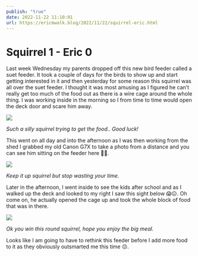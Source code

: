```yaml
---
publish: "true"
date: 2022-11-22 11:10:01
url: https://ericmwalk.blog/2022/11/22/squirrel-eric.html
---
```


# Squirrel 1 - Eric 0
Last week Wednesday my parents dropped off this new bird feeder called a suet feeder. It took a couple of days for the birds to show up and start getting interested in it and then yesterday for some reason this squirrel was all over the suet feeder. I thought it was most amusing as I figured he can’t really get too much of the food out as there is a wire cage around the whole thing. I was working inside in the morning so I from time to time would open the deck door and scare him away.

![](https://ericmwalk.blog/uploads/2022/9431ea58f4.jpg)

*Such a silly squirrel trying to get the food.. Good luck!*

This went on all day and into the afternoon as I was then working from the shed I grabbed my old Canon G7X to take a photo from a distance and you can see him sitting on the feeder here 🤷‍♂️.

![](https://ericmwalk.blog/uploads/2022/28efff0efc.jpg)

*Keep it up squirrel but stop wasting your time.*

Later in the afternoon, I went inside to see the kids after school and as I walked up the deck and looked to my right I saw this sight below 😱😖. Oh come on, he actually opened the cage up and took the whole block of food that was in there.

![](https://ericmwalk.blog/uploads/2022/6c99d04066.jpg)

*Ok you win this round squirrel, hope you enjoy the big meal.*

Looks like I am going to have to rethink this feeder before I add more food to it as they obviously outsmarted me this time 😔.

